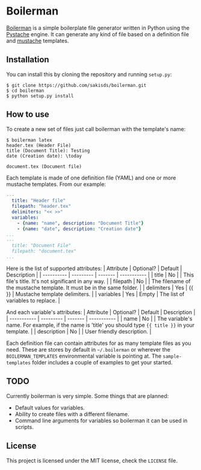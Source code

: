 # Boilerman
[Boilerman](https://github.com/sakisds/boilerman) is a simple boilerplate file generator written in Python using the [Pystache](https://github.com/defunkt/pystache) engine. It can generate any kind of file based on a definition file and [mustache](https://mustache.github.io/) templates.

## Installation
You can install this by cloning the repository and running `setup.py`:
```
$ git clone https://github.com/sakisds/boilerman.git
$ cd boilerman
$ python setup.py install
```

## How to use
To create a new set of files just call boilerman with the template's name:
```
$ boilerman latex
header.tex (Header File)
title (Document Title): Testing
date (Creation date): \today

document.tex (Document file)
```
Each template is made of one definition file (YAML) and one or more mustache templates. From our example:
```yaml
---
  title: "Header file"
  filepath: "header.tex"
  delimiters: "<< >>"
  variables:
    - {name: "name", description: "Document Title"}
    - {name: "date", description: "Creation date"}
...
---
  title: "Document File"
  filepath: "document.tex"
...
```

Here is the list of supported attributes:
| Attribute  | Optional? | Default | Description | 
| ---------- | --------- | ------- | ----------- |
| title      | No        |         | This file's title. It's not significant in any way. |
| filepath   | No        |         | The filename of the mustache template. It must be in the same folder. |
| delimiters | Yes       | {{ }}   | Mustache template delimiters. |
| variables  | Yes       | Empty   | The list of variables to replace. |

And each variable's attributes:
| Attribute   | Optional? | Default | Description | 
| ----------- | --------- | ------- | ----------- |
| name        | No        |         | The variable's name. For example, if the name is 'title' you should type `{{ title }}` in your template. |
| description | No        |         | User friendly description. |

Each definition file can contain attributes for as many template files as you need. These are stores by default in `~/.boilerman` or wherever the `BOILERMAN_TEMPLATES` environmental variable is pointing at. The `sample-templates` folder includes a couple of examples to get your started.

## TODO
Currently boilerman is very simple. Some things that are planned:
- Default values for variables.
- Ability to create files with a different filename.
- Command line arguments for variables so boilerman it can be used in scripts.

## License
This project is licensed under the MIT license, check the `LICENSE` file.